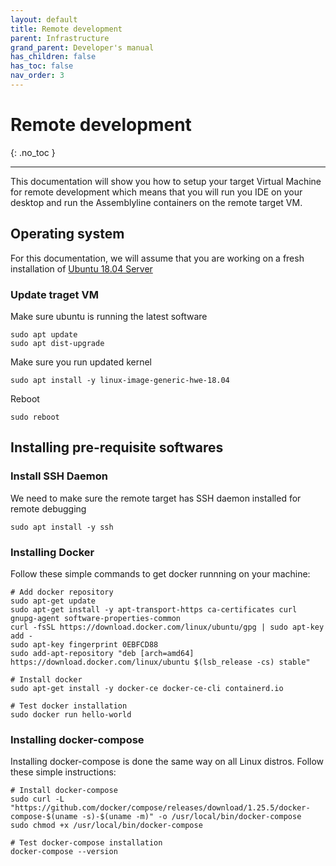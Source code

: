```yaml
---
layout: default
title: Remote development
parent: Infrastructure
grand_parent: Developer's manual
has_children: false
has_toc: false
nav_order: 3
---
```


# Remote development
{: .no_toc }

---
This documentation will show you how to setup your target Virtual Machine for remote development which means that you will run you IDE on your desktop and run the Assemblyline containers on the remote target VM.

## Operating system 

For this documentation, we will assume that you are working on a fresh installation of [Ubuntu 18.04 Server](http://releases.ubuntu.com/18.04.4/ubuntu-18.04.4-live-server-amd64.iso)

### Update traget VM

Make sure ubuntu is running the latest software

    sudo apt update
    sudo apt dist-upgrade

Make sure you run updated kernel

    sudo apt install -y linux-image-generic-hwe-18.04

Reboot 

    sudo reboot

## Installing pre-requisite softwares

### Install SSH Daemon

We need to make sure the remote target has SSH daemon installed for remote debugging

    sudo apt install -y ssh

### Installing Docker

Follow these simple commands to get docker runnning on your machine:

    # Add docker repository
    sudo apt-get update
    sudo apt-get install -y apt-transport-https ca-certificates curl gnupg-agent software-properties-common
    curl -fsSL https://download.docker.com/linux/ubuntu/gpg | sudo apt-key add -
    sudo apt-key fingerprint 0EBFCD88
    sudo add-apt-repository "deb [arch=amd64] https://download.docker.com/linux/ubuntu $(lsb_release -cs) stable"

    # Install docker
    sudo apt-get install -y docker-ce docker-ce-cli containerd.io

    # Test docker installation
    sudo docker run hello-world

### Installing docker-compose

Installing docker-compose is done the same way on all Linux distros. Follow these simple instructions:

    # Install docker-compose
    sudo curl -L "https://github.com/docker/compose/releases/download/1.25.5/docker-compose-$(uname -s)-$(uname -m)" -o /usr/local/bin/docker-compose
    sudo chmod +x /usr/local/bin/docker-compose
    
    # Test docker-compose installation
    docker-compose --version
